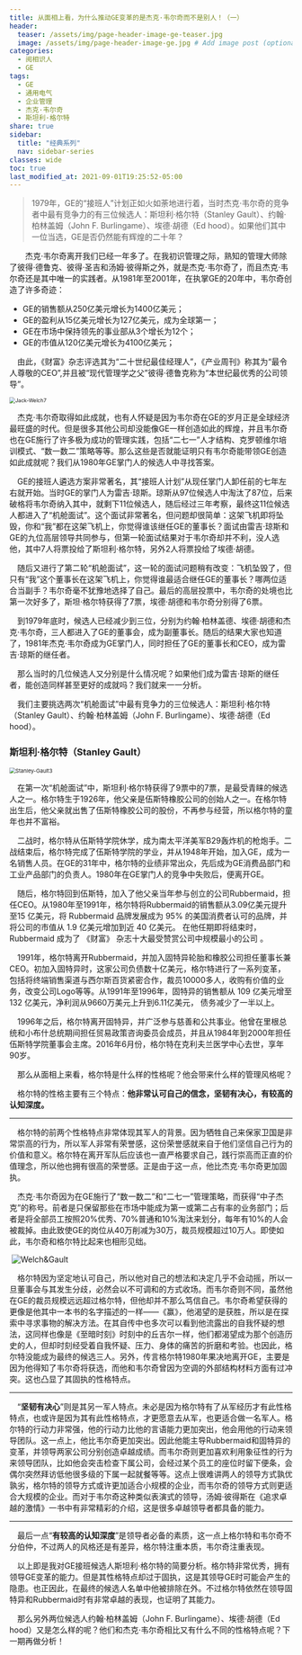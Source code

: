 ```yaml
---
title: 从面相上看，为什么推动GE变革的是杰克·韦尔奇而不是别人！（一）
header:
  teaser: /assets/img/page-header-image-ge-teaser.jpg
  image: /assets/img/page-header-image-ge.jpg # Add image post (optional)
categories:
  - 阅相识人
  - GE
tags: 
  - GE
  - 通用电气
  - 企业管理
  - 杰克·韦尔奇
  - 斯坦利·格尔特
share: true
sidebar:
  title: "经典系列"
  nav: sidebar-series
classes: wide
toc: true
last_modified_at: 2021-09-01T19:25:52-05:00
---
```


>1979年，GE的“接班人”计划正如火如荼地进行着，当时杰克·韦尔奇的竞争者中最有竞争力的有三位候选人：斯坦利·格尔特（Stanley Gault）、约翰·柏林盖姆（John F. Burlingame）、埃德·胡德（Ed hood）。如果他们其中一位当选，GE是否仍然能有辉煌的二十年？

&emsp;&emsp;杰克·韦尔奇离开我们已经一年多了。在我初识管理之际，熟知的管理大师除了彼得·德鲁克、彼得·圣吉和汤姆·彼得斯之外，就是杰克·韦尔奇了，而且杰克·韦尔奇还是其中唯一的实践者。从1981年至2001年，在执掌GE的20年中，韦尔奇创造了许多奇迹：

- GE的销售额从250亿美元增长为1400亿美元；
- GE的盈利从15亿美元增长为127亿美元，成为全球第一；
- GE在市场中保持领先的事业部从3个增长为12个；
- GE的市值从120亿美元增长为4100亿美元；

&emsp;由此，《财富》杂志评选其为“二十世纪最佳经理人”，《产业周刊》称其为“最令人尊敬的CEO”,并且被“现代管理学之父”彼得·德鲁克称为“本世纪最优秀的公司领导”。

<img src="https://cdn.jsdelivr.net/gh/kewtgh/PicSunflowers@main/img/Jack-Welch7.jpg" alt="Jack-Welch7" style="zoom: 65%;" />

&emsp;杰克·韦尔奇取得如此成就，也有人怀疑是因为韦尔奇在GE的岁月正是全球经济最旺盛的时代。但是很多其他公司却没能像GE一样创造如此的辉煌，并且韦尔奇也在GE施行了许多极为成功的管理实践，包括“二七一”人才结构、克罗顿维尔培训模式、“数一数二”策略等等。那么这些是否就能证明只有韦尔奇能带领GE创造如此成就呢？我们从1980年GE掌门人的候选人中寻找答案。

&emsp;GE的接班人遴选方案非常著名，其“接班人计划”从现任掌门人卸任前的七年左右就开始。当时GE的掌门人为雷吉·琼斯。琼斯从97位候选人中淘汰了87位，后来破格将韦尔奇纳入其中，就剩下11位候选人，随后经过三年考察，最终这11位候选人都进入了“机舱面试”。这个面试非常著名，但问题却很简单：这架飞机即将坠毁，你和“我”都在这架飞机上，你觉得谁该继任GE的董事长？面试由雷吉·琼斯和GE的九位高层领导共同参与，但第一轮面试结果对于韦尔奇却并不利，没人选他，其中7人将票投给了斯坦利·格尔特，另外2人将票投给了埃德·胡德。

&emsp;随后又进行了第二轮“机舱面试”，这一轮的面试问题稍有改变：飞机坠毁了，但只有“我”这个董事长在这架飞机上，你觉得谁最适合继任GE的董事长？哪两位适合当副手？韦尔奇毫不犹豫地选择了自己。最后的高层投票中，韦尔奇的处境也比第一次好多了，斯坦·格尔特获得了7票，埃德·胡德和韦尔奇分别得了6票。

&emsp;到1979年底时，候选人已经减少到三位，分别为约翰·柏林盖德、埃德·胡德和杰克·韦尔奇，三人都进入了GE的董事会，成为副董事长。随后的结果大家也知道了，1981年杰克·韦尔奇成为GE掌门人，同时担任了GE的董事长和CEO，成为雷吉·琼斯的继任者。

&emsp;那么当时的几位候选人又分别是什么情况呢？如果他们成为雷吉·琼斯的继任者，能创造同样甚至更好的成就吗？我们就来一一分析。

&emsp;我们主要挑选两次“机舱面试”中最有竞争力的三位候选人：斯坦利·格尔特（Stanley Gault）、约翰·柏林盖姆（John F. Burlingame）、埃德·胡德（Ed hood）。

### 斯坦利·格尔特（Stanley Gault）

<img src="https://cdn.jsdelivr.net/gh/kewtgh/PicSunflowers@main/img/Stanley-Gault3.jpeg" alt="Stanley-Gault3" style="zoom: 67%;" />

&emsp;在第一次“机舱面试”中，斯坦利·格尔特获得了9票中的7票，是最受青睐的候选人之一。格尔特生于1926年，他父亲是伍斯特橡胶公司的创始人之一。在格尔特出生后，他父亲就出售了伍斯特橡胶公司的股份，不再参与经营，所以格尔特的童年也并不富裕。

&emsp;二战时，格尔特从伍斯特学院休学，成为南太平洋美军B29轰炸机的枪炮手。二战结束后，格尔特完成了伍斯特学院的学业，并从1948年开始，加入GE，成为一名销售人员。在GE的31年中，格尔特的业绩非常出众，先后成为GE消费品部门和工业产品部门的负责人。1980年在GE掌门人的竞争中失败后，便离开GE。

&emsp;随后，格尔特回到伍斯特，加入了他父亲当年参与创立的公司Rubbermaid，担任CEO。从1980年至1991年，格尔特将Rubbermaid的销售额从3.09亿美元提升至15 亿美元，将 Rubbermaid 品牌发展成为 95% 的美国消费者认可的品牌，并将公司的市值从 1.9 亿美元增加到近 40 亿美元。 在他任期即将结束时，Rubbermaid 成为了 《财富》 杂志十大最受赞赏公司中规模最小的公司 。

&emsp;1991年，格尔特离开Rubbermaid，并加入固特异轮胎和橡胶公司担任董事长兼CEO。初加入固特异时，这家公司负债数十亿美元，格尔特进行了一系列变革，包括将终端销售渠道与西尔斯百货紧密合作，裁员10000多人，收购有价值的业务，改变公司Logo等等。从1991年至1996年，固特异的销售额从 109 亿美元增至 132 亿美元，净利润从9660万美元上升到6.11亿美元， 债务减少了一半以上。

&emsp;1996年之后，格尔特离开固特异，并广泛参与慈善和公共事业。他曾在里根总统和小布什总统期间担任贸易政策咨询委员会成员，并且从1984年到2000年担任伍斯特学院董事会主席。2016年6月份，格尔特在克利夫兰医学中心去世，享年90岁。

&emsp;那么从面相上来看，格尔特是什么样的性格呢？他会带来什么样的管理风格呢？

&emsp;格尔特的性格主要有三个特点：**他非常认可自己的信念，坚韧有决心，有较高的认知深度。**

---

&emsp;格尔特的前两个性格特点非常体现其军人的背景。因为牺牲自己来保家卫国是非常崇高的行为，所以军人非常有荣誉感，这份荣誉感就来自于他们坚信自己行为的价值和意义。格尔特在离开军队后应该也一直严格要求自己，践行崇高而正直的价值理念，所以他也拥有很高的荣誉感。正是由于这一点，他比杰克·韦尔奇更加固执。

&emsp;杰克·韦尔奇因为在GE施行了“数一数二”和“二七一”管理策略，而获得“中子杰克”的称号。前者是只保留那些在市场中能成为第一或第二占有率的业务部门；后者是将全部员工按照20%优秀、70%普通和10%淘汰来划分，每年有10%的人会被裁掉。由此致使GE的岗位从40万削减为30万，裁员规模超过10万人。即使如此，韦尔奇和格尔特比起来也相形见绌。

​	![Welch&Gault](https://cdn.jsdelivr.net/gh/kewtgh/PicSunflowers@main/img/Welch&Gault.jpg)

&emsp;格尔特因为坚定地认可自己，所以他对自己的想法和决定几乎不会动摇，所以一旦董事会与其发生分歧，必然会以不可调和的方式收场。而韦尔奇则不同，虽然他在GE的裁员规模远远超过格尔特，但他却并不那么笃信自己。韦尔奇希望获得的更像是他其中一本书的名字描述的一样——《赢》，他渴望的是获胜，所以是在探索中寻求事物的解决方法。在其自传中也多次可以看到他流露出的自我怀疑的想法，这同样也像是《至暗时刻》时刻中的丘吉尔一样，他们都渴望成为那个创造历史的人，但却时刻经受着自我怀疑、压力、身体的痛苦的折磨和考验。也因此，格尔特没能成为最终的候选三人。另外，传言格尔特1980年果决地离开GE，主要是因为他得知了韦尔奇将获选，而他和韦尔奇曾因为空调的外部结构材料方面有过冲突。这也凸显了其固执的性格特点。

---

&emsp;“**坚韧有决心**”则是其另一军人特点。未必是因为格尔特有了从军经历才有此性格特点，也或许是因为其有此性格特点，才更愿意去从军，也更适合做一名军人。格尔特的行动力非常强，他的行动力比他的言语能力更加突出，他会用他的行动来领导团队。这一点上，他比韦尔奇更加突出。因此他能主导Rubbermaid和固特异的变革，并领导两家公司分别创造卓越成绩。而韦尔奇则更加喜欢利用象征性的行为来领导团队，比如他会突击检查下属公司，会经过某个员工的座位时留下便条，会偶尔突然拜访低他很多级的下属一起就餐等等。这点上很难讲两人的领导方式孰优孰劣，格尔特的领导方式或许更加适合小规模的企业，而韦尔奇的领导方式则更适合大规模的企业。而对于韦尔奇这种类似表演式的领导，汤姆·彼得斯在《追求卓越的激情》一书中有非常精彩的介绍，这是很多卓越领导者都具备的能力。

---

&emsp;最后一点“**有较高的认知深度**”是领导者必备的素质，这一点上格尔特和韦尔奇不分伯仲，不过两人的风格还是有差异，格尔特注重本质，韦尔奇注重表现。



&emsp;以上即是我对GE接班候选人斯坦利·格尔特的简要分析。格尔特非常优秀，拥有领导GE变革的能力。但是其性格特点却过于固执，这是其领导GE时可能会产生的隐患。也正因此，在最终的候选人名单中他被排除在外。不过格尔特依然在领导固特异和Rubbermaid时有非常卓越的表现，也证明了其能力。

&emsp;那么另外两位候选人约翰·柏林盖姆（John F. Burlingame）、埃德·胡德（Ed hood）又是怎么样的呢？他们和杰克·韦尔奇相比又有什么不同的性格特点呢？下一期再做分析！

